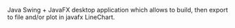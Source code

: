 Java Swing + JavaFX desktop application which allows to build, then export to file and/or plot in javafx LineChart.
